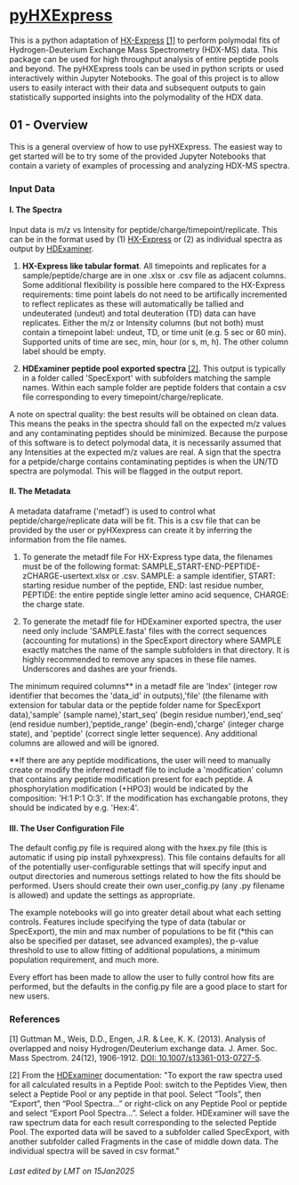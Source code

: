 # [pyHXExpress](https://github.com/tuttlelm/pyHXExpress)
This is a python adaptation of [HX-Express](https://www.hxms.com/HXExpress/) [[1]](#1) to perform polymodal fits of Hydrogen-Deuterium Exchange Mass Spectrometry (HDX-MS) data. This package can be used for high throughput analysis of entire peptide pools and beyond. The pyHXExpress tools can be used in python scripts or used interactively within Jupyter Notebooks. The goal of this project is to allow users to easily interact with their data and subsequent outputs to gain statistically supported insights into the polymodality of the HDX data. 

## 01 - Overview

This is a general overview of how to use pyHXExpress. The easiest way to get started will be to try some of the provided Jupyter Notebooks that contain a variety of examples of processing and analyzing HDX-MS spectra. 


### Input Data

#### I. The Spectra

Input data is m/z vs Intensity for peptide/charge/timepoint/replicate. This can be in the format used by (1) [HX-Express](https://www.hxms.com/HXExpress/) or (2) as individual spectra as output by [HDExaminer](https://massspec.com/hdexaminer/). 


1. <b>HX-Express like tabular format</b>. All timepoints and replicates for a sample/peptide/charge are in one .xlsx or .csv file as adjacent columns. Some additional flexibility is possible here compared to the HX-Express requirements: time point labels do not need to be artifically incremented to reflect replicates as these will automatically be tallied and undeuterated (undeut) and total deuteration (TD) data can have replicates. Either the m/z or Intensity columns (but not both) must contain a timepoint label: undeut, TD, or time unit (e.g. 5 sec or 60 min). Supported units of time are sec, min, hour (or s, m, h). The other column label should be empty.

2. <b>HDExaminer peptide pool exported spectra</b> [[2]](#2). This output is typically in a folder called 'SpecExport' with subfolders matching the sample names. Within each sample folder are peptide folders that contain a csv file corresponding to every timepoint/charge/replicate.

A note on spectral quality: the best results will be obtained on clean data. This means the peaks in the spectra should fall on the expected m/z values and any contaminating peptides should be minimized. Because the purpose of this software is to detect polymodal data, it is necessarily assumed that any Intensities at the expected m/z values are real. A sign that the spectra for a petpide/charge contains contaminating peptides is when the UN/TD spectra are polymodal. This will be flagged in the output report.

#### II. The Metadata 

A metadata dataframe ('metadf') is used to control what peptide/charge/replicate data will be fit. This is a csv file that can be provided by the user or pyHXexpress can create it by inferring the information from the file names. 

1. To generate the metadf file For HX-Express type data, the filenames must be of the following format: SAMPLE_START-END-PEPTIDE-zCHARGE-usertext.xlsx or .csv. SAMPLE: a sample identifier, START: starting residue number of the peptide, END: last residue number, PEPTIDE: the entire peptide single letter amino acid sequence, CHARGE: the charge state. 

2. To generate the metadf file for HDExaminer exported spectra, the user need only include 'SAMPLE.fasta' files with the correct sequences (accounting for mutations) in the SpecExport directory where SAMPLE exactly matches the name of the sample subfolders in that directory. It is highly recommended to remove any spaces in these file names. Underscores and dashes are your friends.


The minimum required columns** in a metadf file are 'Index' (integer row identifier that becomes the 'data_id' in outputs),'file' (the filename with extension for tabular data or the peptide folder name for SpecExport data),'sample' (sample name),'start_seq' (begin residue number),'end_seq' (end residue number),'peptide_range' (begin-end),'charge' (integer charge state), and 'peptide' (correct single letter sequence). Any additional columns are allowed and will be ignored.

**If there are any peptide modifications, the user will need to manually create or modify the inferred metadf file to include a 'modification' column that contains any peptide modification present for each peptide. A phosphorylation modification (+HPO3) would be indicated by the composition: 'H:1 P:1 O:3'. If the modification has exchangable protons, they should be indicated by e.g. 'Hex:4'. 


#### III. The User Configuration File
The default config.py file is required along with the hxex.py file (this is automatic if using pip install pyhxexpress). This file contains defaults for all of the potentially user-configurable settings that will specify input and output directories and numerous settings related to how the fits should be performed. Users should create their own user_config.py (any .py filename is allowed) and update the settings as appropriate. 

The example notebooks will go into greater detail about what each setting controls. Features include specifying the type of data (tabular or SpecExport), the min and max number of populations to be fit (*this can also be specified per dataset, see advanced examples), the p-value threshold to use to allow fitting of additional populations, a minimum population requirement, and much more.

Every effort has been made to allow the user to fully control how fits are performed, but the defaults in the config.py file are a good place to start for new users.

### References
<a id="1">[1]</a> 
Guttman M., Weis, D.D., Engen, J.R. & Lee, K. K. (2013).  Analysis of overlapped and noisy Hydrogen/Deuterium exchange data.  J. Amer. Soc. Mass Spectrom. 24(12), 1906-1912.
[DOI: 10.1007/s13361-013-0727-5](https://pubs.acs.org/doi/10.1007/s13361-013-0727-5).

<a id="2">[2]</a> From the [HDExaminer](https://massspec.com/hdexaminer/) documentation: "To export the raw spectra used for all calculated results in a Peptide Pool: switch to the Peptides View, then select a Peptide Pool or any peptide in that pool. Select “Tools”, then “Export”, then “Pool Spectra…” or right-click on any Peptide Pool or peptide and select “Export Pool Spectra…”. Select a folder. HDExaminer will save the raw spectrum data for each result corresponding to the selected Peptide Pool. The exported data will be saved to a subfolder called SpecExport, with another subfolder called Fragments in the case of middle down data. The individual spectra will be saved in csv format."

###### Last edited by LMT on 15Jan2025
